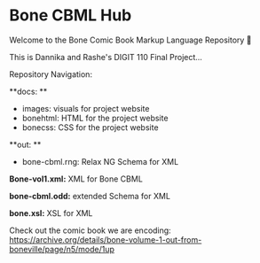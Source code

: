 # Bone CBML Hub

Welcome to the Bone Comic Book Markup Language Repository 🦴

This is Dannika and Rashe's DIGIT 110 Final Project...

Repository Navigation:

**docs: **

- images: visuals for project website
- bonehtml: HTML for the project website
- bonecss: CSS for the project website

**out: **

- bone-cbml.rng: Relax NG Schema for XML

**Bone-vol1.xml:** XML for Bone CBML

**bone-cbml.odd:** extended Schema for XML

**bone.xsl:** XSL for XML

Check out the comic book we are encoding: https://archive.org/details/bone-volume-1-out-from-boneville/page/n5/mode/1up